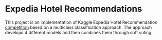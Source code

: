 # Expedia Hotel Recommendations

This project is an implementation of Kaggle Expedia Hotel Recommendation [competition](https://www.kaggle.com/c/expedia-hotel-recommendations/overview) based on a multiclass classification approach. The approach develops 4 different models and then combines them through soft voting.
